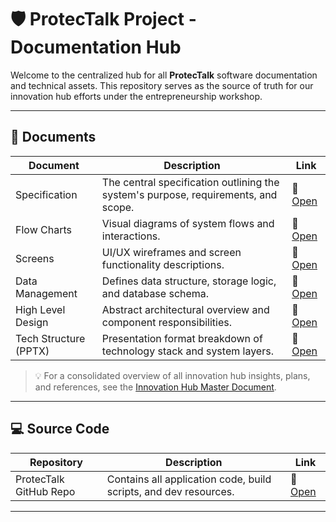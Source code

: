 # 🛡️ ProtecTalk Project - Documentation Hub

Welcome to the centralized hub for all **ProtecTalk** software documentation and technical assets. This repository serves as the source of truth for our innovation hub efforts under the entrepreneurship workshop.

---

## 📄 Documents

| Document | Description | Link |
|---------|-------------|------|
| Specification | The central specification outlining the system's purpose, requirements, and scope. | 🔗 [Open](Software%20Documents/ProtecTalk%20-%20Specification%20Document.docx) |
| Flow Charts | Visual diagrams of system flows and interactions. | 🔗 [Open](Software%20Documents/ProtecTalk%20-%20Flow%20Charts.docx) |
| Screens | UI/UX wireframes and screen functionality descriptions. | 🔗 [Open](Software%20Documents/ProtecTalk%20-%20Screens%20Document.docx) |
| Data Management | Defines data structure, storage logic, and database schema. | 🔗 [Open](Software%20Documents/ProtecTalk%20-%20Data%20Management.docx) |
| High Level Design | Abstract architectural overview and component responsibilities. | 🔗 [Open](Software%20Documents/ProtecTalk%20-%20High%20Level%20Design.docx) |
| Tech Structure (PPTX) | Presentation format breakdown of technology stack and system layers. | 🔗 [Open](Software%20Documents/ProtecTalk%20-%20Tech%20Structure.pptx) |

> 💡 For a consolidated overview of all innovation hub insights, plans, and references, see the [Innovation Hub Master Document](https://docs.google.com/document/d/1mW2q-NrUAWAoySqPZlQFH2TFIjNUH00t0NGWPTk3MFg/edit?usp=sharing).

---

## 💻 Source Code

| Repository | Description | Link |
|------------|-------------|------|
| ProtecTalk GitHub Repo | Contains all application code, build scripts, and dev resources. | 🔗 [Open](https://github.com/yair865/ProtecTalk-Server) |

---
